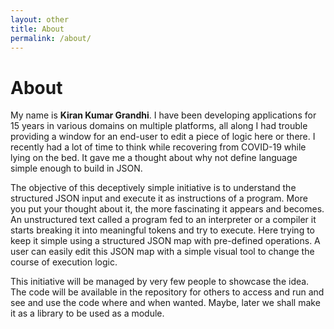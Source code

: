 ```yaml
---
layout: other
title: About
permalink: /about/
---
```


# About

My name is **Kiran Kumar Grandhi**. I have been developing applications for 15 years in various domains on multiple platforms, all along I had trouble providing a window for an end-user to edit a piece of logic here or there. I recently had a lot of time to think while recovering from COVID-19 while lying on the bed. It gave me a thought about why not define language simple enough to build in JSON.

The objective of this deceptively simple initiative is to understand the structured JSON input and execute it as instructions of a program. More you put your thought about it, the more fascinating it appears and becomes. An unstructured text called a program fed to an interpreter or a compiler it starts breaking it into meaningful tokens and try to execute. Here trying to keep it simple using a structured JSON map with pre-defined operations. A user can easily edit this JSON map with a simple visual tool to change the course of execution logic.

This initiative will be managed by very few people to showcase the idea. The code will be available in the repository for others to access and run and see and use the code where and when wanted. Maybe, later we shall make it as a library to be used as a module.
